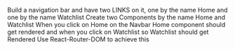 Build a navigation bar and have two LINKS on it, one by the name Home and one by the name Watchlist Create two Components by the name Home and Watchlist When you click on Home on the Navbar Home component should get rendered and when you click on Watchlist so Watchlist should get Rendered Use React-Router-DOM to achieve this
